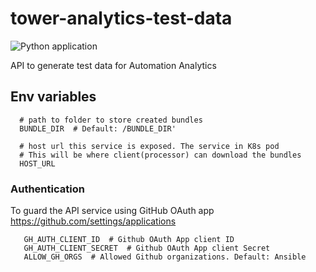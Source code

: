 # tower-analytics-test-data

![Python application](https://github.com/jameswnl/tower-analytics-test-data/workflows/Python%20application/badge.svg)

API to generate test data for Automation Analytics


## Env variables

```
  # path to folder to store created bundles
  BUNDLE_DIR  # Default: /BUNDLE_DIR'
  
  # host url this service is exposed. The service in K8s pod
  # This will be where client(processor) can download the bundles
  HOST_URL
```

### Authentication
To guard the API service using GitHub OAuth app https://github.com/settings/applications

```
   GH_AUTH_CLIENT_ID  # Github OAuth App client ID
   GH_AUTH_CLIENT_SECRET  # Github OAuth App client Secret
   ALLOW_GH_ORGS  # Allowed Github organizations. Default: Ansible
```
